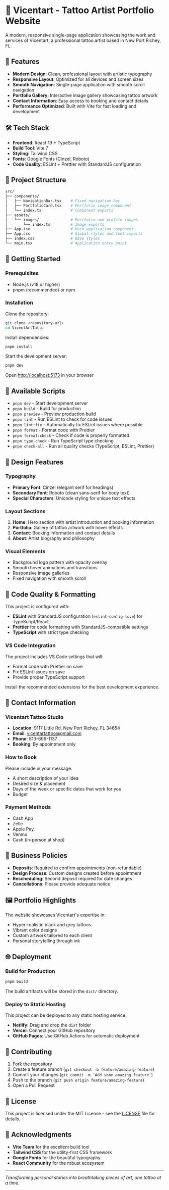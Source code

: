 # 🎨 Vicentart - Tattoo Artist Portfolio Website

A modern, responsive single-page application showcasing the work and services of Vicentart, a professional tattoo artist based in New Port Richey, FL.

## 🌟 Features

- **Modern Design**: Clean, professional layout with artistic typography
- **Responsive Layout**: Optimized for all devices and screen sizes
- **Smooth Navigation**: Single-page application with smooth scroll navigation
- **Portfolio Gallery**: Interactive image gallery showcasing tattoo artwork
- **Contact Information**: Easy access to booking and contact details
- **Performance Optimized**: Built with Vite for fast loading and development

## 🛠️ Tech Stack

- **Frontend**: React 19 + TypeScript
- **Build Tool**: Vite 7
- **Styling**: Tailwind CSS
- **Fonts**: Google Fonts (Cinzel, Roboto)
- **Code Quality**: ESLint + Prettier with StandardJS configuration

## 📂 Project Structure

```bash
src/
├── components/
│   ├── NavigationBar.tsx    # Fixed navigation bar
│   ├── PortfolioCard.tsx    # Portfolio image component
│   └── index.ts             # Component exports
├── assets/
│   └── images/              # Portfolio and profile images
│       └── index.ts         # Image exports
├── App.tsx                  # Main application component
├── App.css                  # Global styles and font imports
├── index.css                # Base styles
└── main.tsx                 # Application entry point
```

## 🚀 Getting Started

### Prerequisites

- Node.js (v18 or higher)
- pnpm (recommended) or npm

### Installation

Clone the repository:

```bash
git clone <repository-url>
cd VicentArtTatto
```

Install dependencies:

```bash
pnpm install
```

Start the development server:

```bash
pnpm dev
```

Open [http://localhost:5173](http://localhost:5173) in your browser

## 📜 Available Scripts

- `pnpm dev` - Start development server
- `pnpm build` - Build for production
- `pnpm preview` - Preview production build
- `pnpm lint` - Run ESLint to check for code issues
- `pnpm lint:fix` - Automatically fix ESLint issues where possible
- `pnpm format` - Format code with Prettier
- `pnpm format:check` - Check if code is properly formatted
- `pnpm type-check` - Run TypeScript type checking
- `pnpm check-all` - Run all quality checks (TypeScript, ESLint, Prettier)

## 🎨 Design Features

### Typography

- **Primary Font**: Cinzel (elegant serif for headings)
- **Secondary Font**: Roboto (clean sans-serif for body text)
- **Special Characters**: Unicode styling for unique text effects

### Layout Sections

1. **Home**: Hero section with artist introduction and booking information
2. **Portfolio**: Gallery of tattoo artwork with hover effects
3. **Contact**: Booking information and contact details
4. **About**: Artist biography and philosophy

### Visual Elements

- Background logo pattern with opacity overlay
- Smooth hover animations and transitions
- Responsive image galleries
- Fixed navigation with smooth scroll

## 🔧 Code Quality & Formatting

This project is configured with:

- **ESLint** with StandardJS configuration (`eslint-config-love`) for TypeScript/React
- **Prettier** for code formatting with StandardJS-compatible settings
- **TypeScript** with strict type checking

### VS Code Integration

The project includes VS Code settings that will:

- Format code with Prettier on save
- Fix ESLint issues on save
- Provide proper TypeScript support

Install the recommended extensions for the best development experience.

## 📱 Contact Information

### Vicentart Tattoo Studio

- **Location**: 9117 Little Rd, New Port Richey, FL 34654
- **Email**: <vicentartattoo@gmail.com>
- **Phone**: 813-696-1137
- **Booking**: By appointment only

### How to Book

Please include in your message:

- A short description of your idea
- Desired size & placement
- Days of the week or specific dates that work for you
- Budget

### Payment Methods

- Cash App
- Zelle
- Apple Pay
- Venmo
- Cash (in-person at shop)

## 🎯 Business Policies

- **Deposits**: Required to confirm appointments (non-refundable)
- **Design Process**: Custom designs created before appointment
- **Rescheduling**: Second deposit required for date changes
- **Cancellations**: Please provide adequate notice

## 🖼️ Portfolio Highlights

The website showcases Vicentart's expertise in:

- Hyper-realistic black and grey tattoos
- Vibrant color designs
- Custom artwork tailored to each client
- Personal storytelling through ink

## 🌐 Deployment

### Build for Production

```bash
pnpm build
```

The build artifacts will be stored in the `dist/` directory.

### Deploy to Static Hosting

This project can be deployed to any static hosting service:

- **Netlify**: Drag and drop the `dist` folder
- **Vercel**: Connect your GitHub repository
- **GitHub Pages**: Use GitHub Actions for automatic deployment

## 🤝 Contributing

1. Fork the repository
2. Create a feature branch (`git checkout -b feature/amazing-feature`)
3. Commit your changes (`git commit -m 'Add some amazing feature'`)
4. Push to the branch (`git push origin feature/amazing-feature`)
5. Open a Pull Request

## 📄 License

This project is licensed under the MIT License - see the [LICENSE](LICENSE) file for details.

## 🙏 Acknowledgments

- **Vite Team** for the excellent build tool
- **Tailwind CSS** for the utility-first CSS framework
- **Google Fonts** for the beautiful typography
- **React Community** for the robust ecosystem

---

_Transforming personal stories into breathtaking pieces of art, one tattoo at a time._
